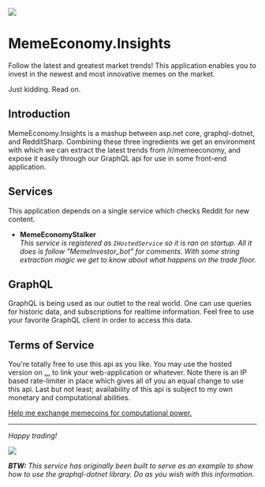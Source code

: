 ![](https://styles.redditmedia.com/t5_3gl3k/styles/bannerPositionedImage_3it9rpm9xab21.png)

MemeEconomy.Insights
====================

Follow the latest and greatest market trends! This application enables you to invest in the newest and most innovative memes on the market.

Just kidding. Read on.


## Introduction

MemeEconomy.Insights is a mashup between asp.net core, graphql-dotnet, and RedditSharp. Combining these three ingredients we get an environment with which we can extract the latest trends from /r/memeeconomy, and expose it easily through our GraphQL api for use in some front-end application.

## Services

This application depends on a single service which checks Reddit for new content.

- **MemeEconomyStalker**  
  *This service is registered as `IHostedService` so it is ran on startup. All it does is follow "MemeInvestor_bot" for comments. With some string extraction magic we get to know about what happens on the trade floor.*

## GraphQL

GraphQL is being used as our outlet to the real world. One can use queries for historic data, and subscriptions for realtime information. Feel free to use your favorite GraphQL client in order to access this data.

## Terms of Service

You're totally free to use this api as you like. You may use the hosted version on [...]() to link your web-application or whatever. Note there is an IP based rate-limiter in place which gives all of you an equal change to use this api. Last but not least; availability of this api is subject to my own monetary and computational abilities.

[Help me exchange memecoins for computational power.](https://www.paypal.me/corstianboerman)

---

*Happy trading!*

![](https://media.giphy.com/media/94EQmVHkveNck/giphy.gif)


***BTW:** This service has originally been built to serve as an example to show how to use the graphql-dotnet library. Do as you wish with this information.*